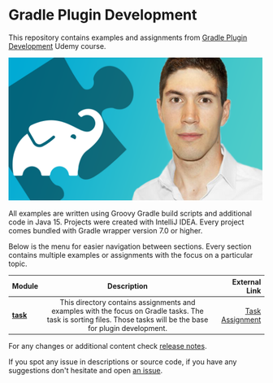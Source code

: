 # Gradle Plugin Development

This repository contains examples and assignments from <a href="https://www.udemy.com/course/gradle-development/?referralCode=770153C3FD82A6D1522C" target="_blank">Gradle Plugin Development</a> Udemy course.

<a href="https://www.udemy.com/course/gradle-development/?referralCode=770153C3FD82A6D1522C" target="_blank"><img src="GradleLogo.png" width="500"></img></a>

All examples are written using Groovy Gradle build scripts and additional code in Java 15. Projects were created with IntelliJ IDEA.
Every project comes bundled with Gradle wrapper version 7.0 or higher.

Below is the menu for easier navigation between sections. Every section contains multiple examples or assignments with the focus on a particular topic.

|    Module     |  Description  | External Link |
| ------------- |:-------------:| -------------:|
| **[task](task/)** | This directory contains assignments and examples with the focus on Gradle tasks. The task is sorting files. Those tasks will be the base for plugin development. | [Task Assignment](https://www.udemy.com/course/gradle-development/learn/practice/1322992/introduction#overview)  |

For any changes or additional content check [release notes](https://github.com/rivancic/gradle/releases).

If you spot any issue in descriptions or source code, if you have any suggestions don't hesitate and open [an issue](https://github.com/rivancic/gradle/issues/new).
